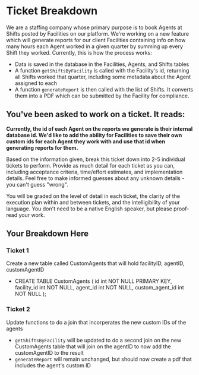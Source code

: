 # Ticket Breakdown
We are a staffing company whose primary purpose is to book Agents at Shifts posted by Facilities on our platform. We're working on a new feature which will generate reports for our client Facilities containing info on how many hours each Agent worked in a given quarter by summing up every Shift they worked. Currently, this is how the process works:

- Data is saved in the database in the Facilities, Agents, and Shifts tables
- A function `getShiftsByFacility` is called with the Facility's id, returning all Shifts worked that quarter, including some metadata about the Agent assigned to each
- A function `generateReport` is then called with the list of Shifts. It converts them into a PDF which can be submitted by the Facility for compliance.

## You've been asked to work on a ticket. It reads:

**Currently, the id of each Agent on the reports we generate is their internal database id. We'd like to add the ability for Facilities to save their own custom ids for each Agent they work with and use that id when generating reports for them.**


Based on the information given, break this ticket down into 2-5 individual tickets to perform. Provide as much detail for each ticket as you can, including acceptance criteria, time/effort estimates, and implementation details. Feel free to make informed guesses about any unknown details - you can't guess "wrong".


You will be graded on the level of detail in each ticket, the clarity of the execution plan within and between tickets, and the intelligibility of your language. You don't need to be a native English speaker, but please proof-read your work.

## Your Breakdown Here

### Ticket 1
Create a new table called CustomAgents that will hold facilityID, agentID, customAgentID
- CREATE TABLE CustomAgents (
    id int NOT NULL PRIMARY KEY,
    facility_id int NOT NULL,
    agent_id int NOT NULL,
    custom_agent_id int NOT NULL
    );
    

### Ticket 2
Update functions to do a join that incorperates the new custom IDs of the agents
- `getShiftsByFacility` will be updated to do a second join on the new CustomAgents table that will join on the agentID to now add the customAgentID to the result 
- `generateReport` will remain unchanged, but should now create a pdf that includes the agent's custom ID
